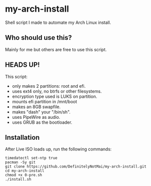# my-arch-install
Shell script I made to automate my Arch Linux install.  

## Who should use this?
Mainly for me but others are free to use this script.

## HEADS UP!
This script:
- only makes 2 partitions: root and efi.
- uses ext4 only, no btrfs or other filesystems.
- encryption type used is LUKS on partition.
- mounts efi partition in /mnt/boot
- makes an 8GB swapfile.
- makes "dash" your "/bin/sh".
- uses PipeWire as audio.
- uses GRUB as the bootloader.

## Installation
After Live ISO loads up, run the following commands:
```
timedatectl set-ntp true
pacman -Sy git
git clone https://github.com/DefinitelyNotMai/my-arch-install.git
cd my-arch-install
chmod +x 0-pre.sh
./install.sh
```
